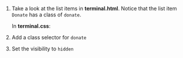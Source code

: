 1. Take a look at the list items in **terminal.html**. Notice that the list item `Donate` has a class of `donate`.

   In **terminal.css**:

1. Add a class selector for `donate`
2. Set the visibility to `hidden`